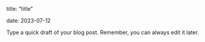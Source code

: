 title: "title"

date: 2023-07-12

Type a quick draft of your blog post. Remember, you can always edit it later.
